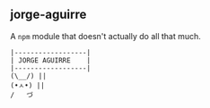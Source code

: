 ## jorge-aguirre

A `npm` module that doesn't actually do all that much.


```
|------------------|
| JORGE AGUIRRE    |
|------------------|
(\__/) ||
(•ㅅ•) ||
/   づ
```
